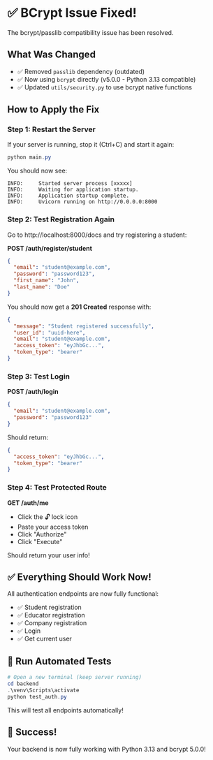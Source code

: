 # ✅ BCrypt Issue Fixed!

The bcrypt/passlib compatibility issue has been resolved.

## What Was Changed

- ✅ Removed `passlib` dependency (outdated)
- ✅ Now using `bcrypt` directly (v5.0.0 - Python 3.13 compatible)
- ✅ Updated `utils/security.py` to use bcrypt native functions

## How to Apply the Fix

### Step 1: Restart the Server

If your server is running, stop it (Ctrl+C) and start it again:

```powershell
python main.py
```

You should now see:
```
INFO:     Started server process [xxxxx]
INFO:     Waiting for application startup.
INFO:     Application startup complete.
INFO:     Uvicorn running on http://0.0.0.0:8000
```

### Step 2: Test Registration Again

Go to http://localhost:8000/docs and try registering a student:

**POST /auth/register/student**
```json
{
  "email": "student@example.com",
  "password": "password123",
  "first_name": "John",
  "last_name": "Doe"
}
```

You should now get a **201 Created** response with:
```json
{
  "message": "Student registered successfully",
  "user_id": "uuid-here",
  "email": "student@example.com",
  "access_token": "eyJhbGc...",
  "token_type": "bearer"
}
```

### Step 3: Test Login

**POST /auth/login**
```json
{
  "email": "student@example.com",
  "password": "password123"
}
```

Should return:
```json
{
  "access_token": "eyJhbGc...",
  "token_type": "bearer"
}
```

### Step 4: Test Protected Route

**GET /auth/me**
- Click the 🔓 lock icon
- Paste your access token
- Click "Authorize"
- Click "Execute"

Should return your user info!

## ✅ Everything Should Work Now!

All authentication endpoints are now fully functional:
- ✅ Student registration
- ✅ Educator registration
- ✅ Company registration
- ✅ Login
- ✅ Get current user

## 🧪 Run Automated Tests

```powershell
# Open a new terminal (keep server running)
cd backend
.\venv\Scripts\activate
python test_auth.py
```

This will test all endpoints automatically!

## 🎉 Success!

Your backend is now fully working with Python 3.13 and bcrypt 5.0.0!
